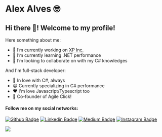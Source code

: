 # Alex Alves 🤓

## Hi there 👋! Welcome to my profile!

Here something about me:

- 🔭 I’m currently working on [XP Inc.](https://www.xpinc.com/)
- 🌱 I’m currently learning .NET performance
- 👯 I’m looking to collaborate on with my C# knowledges

And I'm full-stack developer:
 - 💜 In love with C#, always
 - 😁 Currently specializing in C# performance
 - ❤️ I'm love Javascript/Typescript too
 - 🚀 Co-founder of Agile Click!

#### Follow me on my social networks:
[![Github Badge](https://img.shields.io/badge/-Github-000?style=flat-square&logo=Github&logoColor=white&link=https://github.com/lucasgdb)](https://github.com/alexalvess)
[![Linkedin Badge](https://img.shields.io/badge/-LinkedIn-blue?style=flat-square&logo=Linkedin&logoColor=white&link=https://www.linkedin.com/in/rebeccamanzi/)](https://www.linkedin.com/in/alexalvess/)
[![Medium Badge](https://img.shields.io/badge/-Medium-000000?style=flat-square&labelColor=000000&logo=medium&logoColor=white&link=https://medium.com/@alexalvess)](https://medium.com/@alexalvess)
[![Instagram Badge](https://img.shields.io/badge/-Instagram-C13584?style=flat-square&labelColor=C13584&logo=instagram&logoColor=white&link=https://www.instagram.com/alex.as25/)](https://www.instagram.com/alex.as25/)

<a href="https://github-readme-stats.anuraghazra1.vercel.app/api?username=alexalvess&count_private=true&show_icons=true&hide_border=false">
  <img align="center" src="https://github-readme-stats.anuraghazra1.vercel.app/api?username=alexalvess&count_private=true&show_icons=true&hide_border=false" />
</a>
